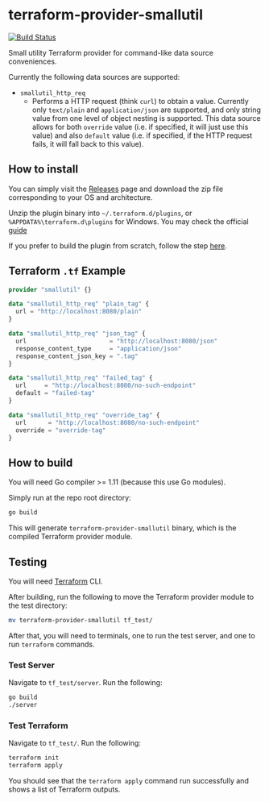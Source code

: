 # terraform-provider-smallutil

[![Build Status](https://travis-ci.org/guangie88/terraform-provider-smallutil.svg?branch=master)](https://travis-ci.org/guangie88/terraform-provider-smallutil)

Small utility Terraform provider for command-like data source conveniences.

Currently the following data sources are supported:

- `smallutil_http_req`
  - Performs a HTTP request (think `curl`) to obtain a value. Currently only
    `text/plain` and `application/json` are supported, and only string value
    from one level of object nesting is supported. This data source allows for
    both `override` value (i.e. if specified, it will just use this value) and
    also `default` value (i.e. if specified, if the HTTP request fails, it will
    fall back to this value).

## How to install

You can simply visit the
[Releases](https://github.com/guangie88/terraform-provider-smallutil/releases)
page and download the zip file corresponding to your OS and architecture.

Unzip the plugin binary into `~/.terraform.d/plugins`, or
`%APPDATA%\terraform.d\plugins` for Windows. You may check the official
[guide](https://www.terraform.io/docs/plugins/basics.html#installing-plugins)

If you prefer to build the plugin from scratch, follow the step
[here](#how-to-build).

## Terraform `.tf` Example

```tf
provider "smallutil" {}

data "smallutil_http_req" "plain_tag" {
  url = "http://localhost:8080/plain"
}

data "smallutil_http_req" "json_tag" {
  url                       = "http://localhost:8080/json"
  response_content_type     = "application/json"
  response_content_json_key = ".tag"
}

data "smallutil_http_req" "failed_tag" {
  url     = "http://localhost:8080/no-such-endpoint"
  default = "failed-tag"
}

data "smallutil_http_req" "override_tag" {
  url      = "http://localhost:8080/no-such-endpoint"
  override = "override-tag"
}
```

## How to build

You will need Go compiler >= 1.11 (because this use Go modules).

Simply run at the repo root directory:

```bash
go build
```

This will generate `terraform-provider-smallutil` binary, which is the compiled
Terraform provider module.

## Testing

You will need [Terraform](https://www.terraform.io/) CLI.

After building, run the following to move the Terraform provider module to the
test directory:

```bash
mv terraform-provider-smallutil tf_test/
```

After that, you will need to terminals, one to run the test server, and one
to run `terraform` commands.

### Test Server

Navigate to `tf_test/server`. Run the following:

```bash
go build
./server
```

### Test Terraform

Navigate to `tf_test/`. Run the following:

```bash
terraform init
terraform apply
```

You should see that the `terraform apply` command run successfully and shows
a list of Terraform outputs.
